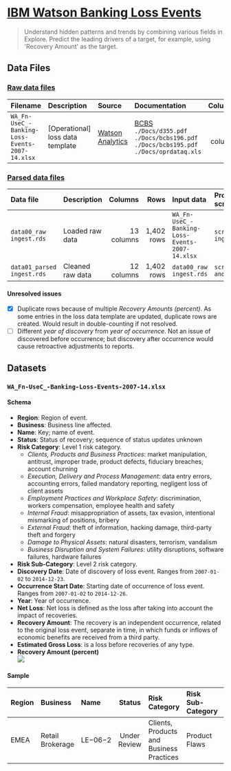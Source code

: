 # [IBM Watson Banking Loss Events](https://www.ibm.com/communities/analytics/watson-analytics-blog/guide-to-sample-datasets/)

> Understand hidden patterns and trends by combining various fields in Explore. Predict the leading drivers of a target, for example, using 'Recovery Amount' as the target.

## Data Files

### [Raw data files](https://drive.google.com/open?id=1kGYrOyEqZIAw07jOuklSIF9BbEIBZkL9)

| Filename | Description | Source | Documentation | Columns | Rows | Size |
|:---------|:------------|:-------|:--------------|--------:|-----:|-----:|
| `WA_Fn-UseC_-Banking-Loss-Events-2007-14.xlsx` | [Operational] loss data template | [Watson Analytics](https://community.watsonanalytics.com/wp-content/uploads/2015/03/WA_Fn-UseC_-Banking-Loss-Events-2007-14.xlsx) | [BCBS](https://www.bis.org/bcbs/publications.htm?a=1&tid=28&mp=any&pi=title&bv=list&tid=28)<br/>`./Docs/d355.pdf`<br/>`./Docs/bcbs196.pdf`<br/>`./Docs/bcbs195.pdf`<br/>`./Docs/oprdataq.xls` | 13 columns | 1,402 rows | 598,389 bytes |

### [Parsed data files](https://drive.google.com/open?id=16DUp_e_asEP8LjmXfVqzEj6efqB44qvP)

| Data file | Description | Columns | Rows | Input data | Processing script |
|:--|:--|--:|--:|:--|:--|
| `data00_raw ingest.rds` | Loaded raw data | 13 columns | 1,402 rows | `WA_Fn-UseC_-Banking-Loss-Events-2007-14.xlsx` | `script00_raw ingest.R` |
| `data01_parsed ingest.rds` | Cleaned raw data | 12 columns | 1,402 rows | `data00_raw ingest.rds` | `script01_inspect and parse.ipynb` |

#### Unresolved issues

- [x] Duplicate rows because of multiple *Recovery Amounts (percent)*.  As some entries in the loss data template are updated, duplicate rows are created.  Would result in double-counting if not resolved.
- [ ] Different *year of discovery* from *year of occurrence*.  Not an issue of discovered before occurrence; but discovery after occurrence would cause retroactive adjustments to reports.

## Datasets

### `WA_Fn-UseC_-Banking-Loss-Events-2007-14.xlsx`

#### Schema

* __Region__: Region of event.
* __Business__: Business line affected.
* __Name__: Key; name of event.
* __Status__: Status of recovery; sequence of status updates unknown
* __Risk Category__: Level 1 risk category.
	- *Clients, Products and Business Practices*: market manipulation, antitrust, improper trade, product defects, fiduciary breaches, account churning
	- *Execution, Delivery and Process Management*: data entry errors, accounting errors, failed mandatory reporting, negligent loss of client assets
	- *Employment Practices and Workplace Safety*: discrimination, workers compensation, employee health and safety
	- *Internal Fraud*: misappropriation of assets, tax evasion, intentional mismarking of positions, bribery
	- *External Fraud*: theft of information, hacking damage, third-party theft and forgery
	- *Damage to Physical Assets*: natural disasters, terrorism, vandalism
	- *Business Disruption and System Failures*: utility disruptions, software failures, hardware failures
* __Risk Sub-Category__: Level 2 risk category.
* __Discovery Date__: Date of discovery of loss event.  Ranges from `2007-01-02` to `2014-12-23`.
* __Occurrence Start Date__: Starting date of occurrence of loss event.  Ranges from `2007-01-02` to `2014-12-26`.
* __Year__: Year of occurrence.
* __Net Loss__: Net loss is defined as the loss after taking into account the impact of recoveries.
* __Recovery Amount__: The recovery is an independent occurrence, related to the original loss event, separate in time, in which funds or inflows of economic benefits are received from a third party.
* __Estimated Gross Loss__: is a loss before recoveries of any type.
* __Recovery Amount (percent)__<br/>
	![](http://latex.codecogs.com/gif.latex?\frac{\text{Recovery&space;Amount}}{\text{Net&space;Loss}}&space;\cdot&space;100)

#### Sample

| Region | Business | Name | Status | Risk Category | Risk Sub-Category | Discovery Date | Occurrence Start Date | Year | Net Loss | Recovery Amount | Estimated Gross Loss | Recovery Amount (percent) |
|:--|:--|:--|:-:|:--|:--|:-:|:-:|:-:|--:|--:|--:|--:|
| EMEA | Retail Brokerage | LE−06−2 | Under Review | Clients, Products and Business Practices | Product Flaws | 1-Jan-2007 | 2-Jan-2007 | 2007 | 296,555 | 83,035 | 291,100 | 28 |
